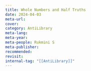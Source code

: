 ```yaml
---
title: Whole Numbers and Half Truths
date: 2024-04-03
meta-url: 
cover: 
category: AntiLibrary
meta-lang: 
meta-year: 
meta-people: Rukmini S
meta-publisher: 
recommended: 
revisit:
internal-tag: "[[AntiLibrary]]"
---
```


